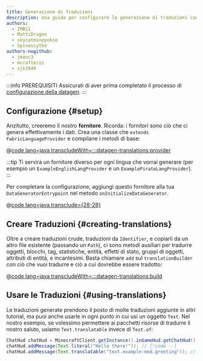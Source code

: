 ```yaml
---
title: Generazione di Traduzioni
description: Una guida per configurare la generazione di traduzioni con datagen.
authors:
  - IMB11
  - MattiDragon
  - skycatminepokie
  - Spinoscythe
authors-nogithub:
  - jmanc3
  - mcrafterzz
  - sjk1949
---
```


:::info PREREQUISITI
Assicurati di aver prima completato il processo di [configurazione della datagen](./setup).
:::

## Configurazione {#setup}

Anzitutto, creeremo il nostro **fornitore**. Ricorda: i fornitori sono ciò che ci genera effettivamente i dati. Crea una classe che `extends FabricLanguageProvider` e compilane i metodi di base:

@[code lang=java transcludeWith=:::datagen-translations:provider](@/reference/latest/src/client/java/com/example/docs/datagen/ExampleModEnglishLangProvider.java)

:::tip
Ti servirà un fornitore diverso per ogni lingua che vorrai generare (per esempio un `ExampleEnglishLangProvider` e un `ExamplePirateLangProvider`).
:::

Per completare la configurazione, aggiungi questo fornitore alla tua `DataGeneratorEntrypoint` nel metodo `onInitializeDataGenerator`.

@[code lang=java transclude={28-28}](@/reference/latest/src/client/java/com/example/docs/datagen/ExampleModDataGenerator.java)

## Creare Traduzioni {#creating-translations}

Oltre a creare traduzioni crude, traduzioni da `Identifier`, e copiarli da un altro file esistente (passando un `Path`), ci sono metodi ausiliari per tradurre oggetti, blocchi, tag, statistiche, entità, effetti di stato, gruppi di oggetti, attributi di entità, e incantesimi. Basta chiamare `add` sul `translationBuilder` con ciò che vuoi tradurre e ciò a cui dovrebbe essere tradotto:

@[code lang=java transcludeWith=:::datagen-translations:build](@/reference/latest/src/client/java/com/example/docs/datagen/ExampleModEnglishLangProvider.java)

## Usare le Traduzioni {#using-translations}

Le traduzioni generate prendono il posto di molte traduzioni aggiunte in altri tutorial, ma puoi anche usarle in ogni punto in cui usi un oggetto `Text`. Nel nostro esempio, se volessimo permettere ai pacchetti risorse di tradurre il nostro saluto, usiamo `Text.translatable` invece di `Text.of`:

```java
ChatHud chatHud = MinecraftClient.getInstance().inGameHud.getChatHud();
chatHud.addMessage(Text.literal("Hello there!")); // [!code --]
chatHud.addMessage(Text.translatable("text.example-mod.greeting")); // [!code ++]
```
